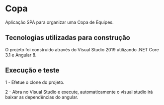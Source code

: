 # Copa
Aplicação SPA para organizar uma Copa de Equipes.

## Tecnologias utilizadas para construção
O projeto foi construido através do Visual Studio 2019 utilizando .NET Core 3.1 e Angular 8.

## Execução e teste
1 - Efetue o clone do projeto.

2 - Abra no Visual Studio e execute, automaticamente o visual studio irá baixar as dependências do angular.